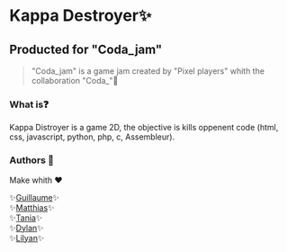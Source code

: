 # Kappa Destroyer✨

## Producted for "Coda_jam"
> "Coda_jam" is a game jam created by "Pixel players" whith the collaboration "Coda_"🎈

### What is❓

Kappa Distroyer is a game 2D, the objective is kills oppenent code (html, css, javascript, python, php, c, Assembleur).

### Authors 🧠

Make whith ❤️

✨[Guillaume](https://github.com/GuillaumeSIMONJP)✨<br>
✨[Matthias](https://github.com/Mattoucoding)✨<br>
✨[Tania](https://github.com/teenkywinky)✨<br>
✨[Dylan](https://github.com/DylanS45)✨<br>
✨[Lilyan](https://github.com/DIGYSKY)✨
